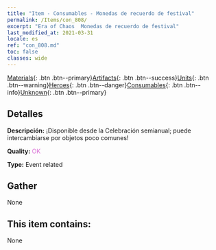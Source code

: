 ```yaml
---
title: "Item - Consumables - Monedas de recuerdo de festival"
permalink: /Items/con_808/
excerpt: "Era of Chaos  Monedas de recuerdo de festival"
last_modified_at: 2021-03-31
locale: es
ref: "con_808.md"
toc: false
classes: wide
---
```

 [Materials](/es/Items/){: .btn .btn--primary}[Artifacts](/es/Items/Artifacts/){: .btn .btn--success}[Units](/es/Items/Units/){: .btn .btn--warning}[Heroes](/es/Items/Heroes/){: .btn .btn--danger}[Consumables](/es/Items/Consumables/){: .btn .btn--info}[Unknown](/es/Items/Unknown/){: .btn .btn--primary}

## Detalles
 **Descripción:** ¡Disponible desde la Celebración semianual; puede intercambiarse por objetos poco comunes!

 **Quality:** <span style="color: #DA70D6">OK</span>

 **Type:** Event related

## Gather

  None

## This item contains:

  None

